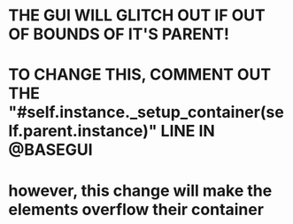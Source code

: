 # THE GUI WILL GLITCH OUT IF OUT OF BOUNDS OF IT'S PARENT!

# TO CHANGE THIS, COMMENT OUT THE "#self.instance._setup_container(self.parent.instance)" LINE IN @BASEGUI

# however, this change will make the elements overflow their container